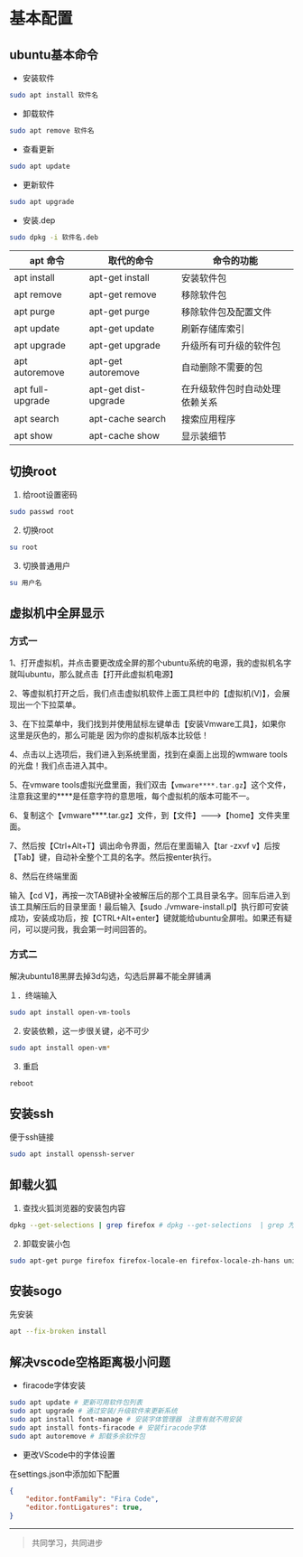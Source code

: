# 基本配置

## ubuntu基本命令

* 安装软件

```bash
sudo apt install 软件名
```

* 卸载软件

```bash
sudo apt remove 软件名
```

* 查看更新

```bash
sudo apt update
```

* 更新软件

```bash
sudo apt upgrade
```

* 安装.dep

```bash
sudo dpkg -i 软件名.deb
```

apt 命令 |	取代的命令|	命令的功能
---- | ---- | ----
apt install	| apt-get install |	安装软件包
apt remove	| apt-get remove	| 移除软件包
apt purge	| apt-get purge	| 移除软件包及配置文件
apt update	| apt-get update	| 刷新存储库索引
apt upgrade	| apt-get upgrade	| 升级所有可升级的软件包
apt autoremove	| apt-get autoremove	| 自动删除不需要的包
apt full-upgrade	| apt-get dist-upgrade	| 在升级软件包时自动处理依赖关系
apt search	| apt-cache search	| 搜索应用程序
apt show	| apt-cache show	| 显示装细节

## 切换root

1. 给root设置密码

```bash
sudo passwd root
```

2. 切换root

```bash
su root
```

3. 切换普通用户

```bash
su 用户名
```

## 虚拟机中全屏显示

### 方式一

1、打开虚拟机，并点击要更改成全屏的那个ubuntu系统的电源，我的虚拟机名字就叫ubuntu，那么就点击【打开此虚拟机电源】

2、等虚拟机打开之后，我们点击虚拟机软件上面工具栏中的【虚拟机(V)】，会展现出一个下拉菜单。

3、在下拉菜单中，我们找到并使用鼠标左键单击【安装Vmware工具】，如果你这里是灰色的，那么可能是 因为你的虚拟机版本比较低！

4、点击以上选项后，我们进入到系统里面，找到在桌面上出现的wmware tools的光盘！我们点击进入其中。

5、在vmware tools虚拟光盘里面，我们双击【`vmware****.tar.gz`】这个文件，注意我这里的****是任意字符的意思哦，每个虚拟机的版本可能不一。

6、复制这个【vmware****.tar.gz】文件，到【文件】--->【home】文件夹里面。


7、然后按【Ctrl+Alt+T】调出命令界面，然后在里面输入【tar -zxvf v】后按【Tab】键，自动补全整个工具的名字。然后按enter执行。

8、然后在终端里面

输入【cd V】，再按一次TAB键补全被解压后的那个工具目录名字。回车后进入到该工具解压后的目录里面！最后输入【sudo ./vmware-install.pl】执行即可安装成功，安装成功后，按【CTRL+Alt+enter】键就能给ubuntu全屏啦。如果还有疑问，可以提问我，我会第一时间回答的。

### 方式二

解决ubuntu18黑屏去掉3d勾选，勾选后屏幕不能全屏铺满

１．终端输入

```bash
sudo apt install open-vm-tools
```

2. 安装依赖，这一步很关键，必不可少

```bash
sudo apt install open-vm*
```

3. 重启

```bash
reboot
```

## 安装ssh

便于ssh链接

```bash
sudo apt install openssh-server
```

## 卸载火狐

1. 查找火狐浏览器的安装包内容

```bash
dpkg --get-selections | grep firefox # dpkg --get-selections  | grep 为查找安装包内容的指令，后面加上安装包名称
```

2. 卸载安装小包

```bash
sudo apt-get purge firefox firefox-locale-en firefox-locale-zh-hans unity-scope-firefoxbookmarks # sudo apt-get purge 为卸载安装小包的指令，后面要加上安装小包的名称。
```

## 安装sogo

先安装

```bash
apt --fix-broken install
```

## 解决vscode空格距离极小问题

* firacode字体安装

```bash
sudo apt update # 更新可用软件包列表
sudo apt upgrade # 通过安装/升级软件来更新系统
sudo apt install font-manage # 安装字体管理器　注意有就不用安装
sudo apt install fonts-firacode # 安装firacode字体
sudo apt autoremove # 卸载多余软件包
```

* 更改VScode中的字体设置

在settings.json中添加如下配置

```json
{
    "editor.fontFamily": "Fira Code",
    "editor.fontLigatures": true,
}
```

___
> 共同学习，共同进步